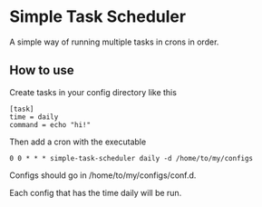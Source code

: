 # Simple Task Scheduler 

A simple way of running multiple tasks in crons in order.

## How to use

Create tasks in your config directory like this

```
[task]
time = daily
command = echo "hi!"
```

Then add a cron with the executable

```
0 0 * * * simple-task-scheduler daily -d /home/to/my/configs
```

Configs should go in /home/to/my/configs/conf.d.

Each config that has the time daily will be run.
